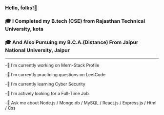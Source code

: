### Hello, folks!👋

###  🎓 I Completed my B.tech (CSE) from Rajasthan Technical University, kota
###  🎓 And Also Pursuing my B.C.A.(Distance) From Jaipur National University, Jaipur
<hr>


 
-🔭 I’m currently working on Mern-Stack Profile

-🔭 I’m currently practicing questions on LeetCode

-🌱 I’m currently learning Cyber Security

-👯 I’m actively looking for a Full-Time Job

-💬 Ask me about Node.js / Mongo.db / MySQL / React.js / Express.js / Html / Css

<!---
nikhil-khandelwal006/nikhil-khandelwal006 is a ✨ special ✨ repository because its `README.md` (this file) appears on your GitHub profile.
You can click the Preview link to take a look at your changes.
--->
